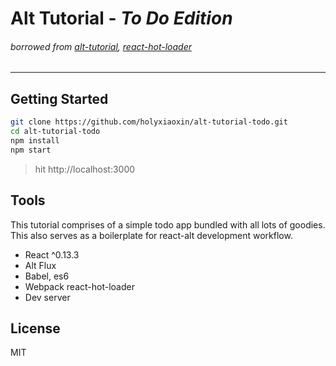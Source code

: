 # Alt Tutorial - _To Do Edition_
###### _borrowed from [alt-tutorial](https://github.com/goatslacker/alt-tutorial), [react-hot-loader](https://github.com/gaearon/react-hot-loader)_
---
## Getting Started

```bash
git clone https://github.com/holyxiaoxin/alt-tutorial-todo.git
cd alt-tutorial-todo
npm install
npm start
```
>hit http://localhost:3000

## Tools
This tutorial comprises of a simple todo app bundled with all lots of goodies.
This also serves as a boilerplate for react-alt development workflow.

- React ^0.13.3
- Alt Flux
- Babel, es6
- Webpack react-hot-loader
- Dev server

## License

MIT
